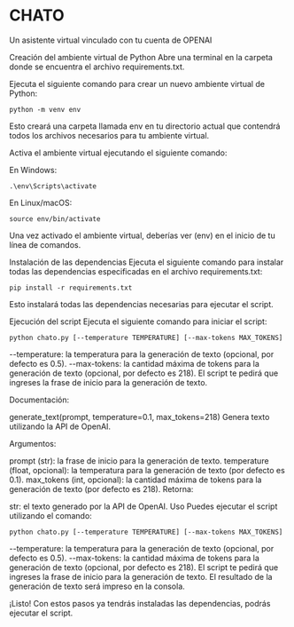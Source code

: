 # CHATO
Un asistente virtual vinculado con tu cuenta de OPENAI

Creación del ambiente virtual de Python
Abre una terminal en la carpeta donde se encuentra el archivo requirements.txt.

Ejecuta el siguiente comando para crear un nuevo ambiente virtual de Python:

```
python -m venv env
```

Esto creará una carpeta llamada env en tu directorio actual que contendrá todos los archivos necesarios para tu ambiente virtual.

Activa el ambiente virtual ejecutando el siguiente comando:

En Windows:
```
.\env\Scripts\activate
```

En Linux/macOS:
```
source env/bin/activate
```
Una vez activado el ambiente virtual, deberías ver (env) en el inicio de tu línea de comandos.

Instalación de las dependencias
Ejecuta el siguiente comando para instalar todas las dependencias especificadas en el archivo requirements.txt:

```
pip install -r requirements.txt
```

Esto instalará todas las dependencias necesarias para ejecutar el script.

Ejecución del script
Ejecuta el siguiente comando para iniciar el script:

```
python chato.py [--temperature TEMPERATURE] [--max-tokens MAX_TOKENS]
```
--temperature: la temperatura para la generación de texto (opcional, por defecto es 0.5).
--max-tokens: la cantidad máxima de tokens para la generación de texto (opcional, por defecto es 218).
El script te pedirá que ingreses la frase de inicio para la generación de texto.

Documentación:

generate_text(prompt, temperature=0.1, max_tokens=218)
Genera texto utilizando la API de OpenAI.

Argumentos:

prompt (str): la frase de inicio para la generación de texto.
temperature (float, opcional): la temperatura para la generación de texto (por defecto es 0.1).
max_tokens (int, opcional): la cantidad máxima de tokens para la generación de texto (por defecto es 218).
Retorna:

str: el texto generado por la API de OpenAI.
Uso
Puedes ejecutar el script utilizando el comando:

```
python chato.py [--temperature TEMPERATURE] [--max-tokens MAX_TOKENS]
```

--temperature: la temperatura para la generación de texto (opcional, por defecto es 0.5).
--max-tokens: la cantidad máxima de tokens para la generación de texto (opcional, por defecto es 218).
El script te pedirá que ingreses la frase de inicio para la generación de texto. El resultado de la generación de texto será impreso en la consola.

¡Listo! Con estos pasos ya tendrás instaladas las dependencias, podrás ejecutar el script.
